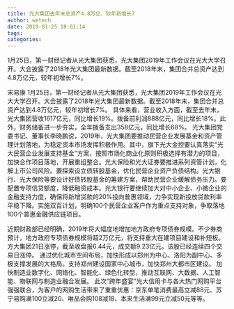 ```yaml
---
title: 光大集团去年末总资产4.8万亿，较年初增长7
author: wetech
date: 2019-01-25 18:01:14
tags: 
categories: 
---
```

1月25日，第一财经记者从光大集团获悉，光大集团2019年工作会议在光大大学召开。大会披露了2018年光大集团最新数据。截至2018年末，集团合并总资产达到4.8万亿元，较年初增长7%。
<!-- more -->
宋易康
1月25日，第一财经记者从光大集团获悉，光大集团2019年工作会议在光大大学召开。大会披露了2018年光大集团最新数据。截至2018年末，集团合并总资产达到4.8万亿元，较年初增长7%。
具体来看，营业收入方面，截至去年末，光大集团营收1617亿元，同比增长19%。拨备前利润888亿元，同比增长18%。此外，财务储备进一步夯实，全年拨备支出358亿元，同比增长68%。
光大集团党委书记、董事长李晓鹏说，2019年，光大集团要推动民营企业发展基金和资产管理计划落地，为稳定资本市场发挥积极作用。其中，旗下光大金控要认真落实“光大民营企业发展支持基金”方案，按照市场化商业化原则积极选择有潜力的项目，加快合作项目落地，开展重组整合。光大保险和光大证券要推进系列资管计划，化解上市公司风险。要探索设立债转股基金，优化民营企业资产负债结构。光大银行、光大保险等要设计好债转股基金的筹建方案，帮助民营企业缓解债务压力。要配置专项信贷额度，降低融资成本。光大银行要继续加大对中小企业、小微企业的金融支持力度，确保将新增贷款的20%投向普惠领域，力争实现新投放贷款利率平稳下降。实施双百计划，明确100个民营企业客户作为重点支持对象，争取落地100个普惠金融供应链项目。
 
 
近期财政部已经明确，2019年将大幅度地增加地方政府专项债券规模。不少券商预计，地方政府专项债券规模将超2万亿元，将支持重大在建项目建设和补短板。
方大集团21日涨停，截至收盘报6.44元，成交额9.23亿元。该股已经连续四个交易日涨停。
通过优化城市空间布局，加快形成以郑州为中心、洛阳为副中心、多极支撑发展的大格局。支持郑州建设国家中心城市，加快郑州大都市区建设。
加快制造业数字化、网络化、智能化、绿色化转型，推动互联网、大数据、人工智能、物联网与制造业融合发展。
此次“跨年盛宴”光大信用卡与各大热门网购平台强强联合，为客户的网购生活带来了重重优惠：京东单笔消费最高立减88元、苏宁易购满100立减20、唯品会购108减18、本来生活满99元立减50元等等。
